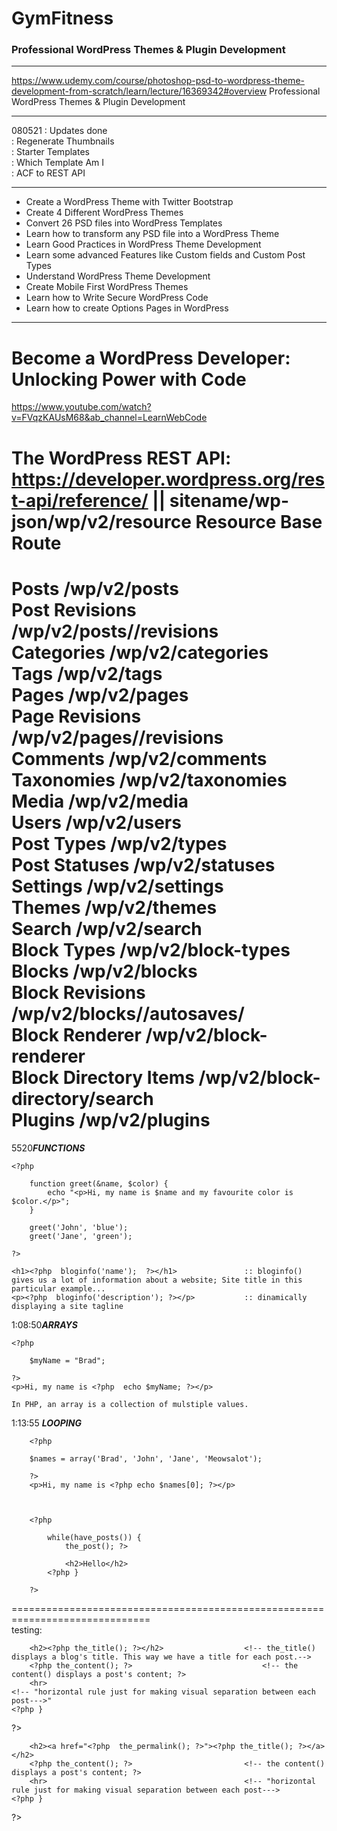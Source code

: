 # GymFitness
### Professional WordPress Themes & Plugin Development ###
******************************************************************************************************  
https://www.udemy.com/course/photoshop-psd-to-wordpress-theme-development-from-scratch/learn/lecture/16369342#overview Professional WordPress Themes & Plugin Development
******************************************************************************************************  
080521	: 	Updates done  
		:	Regenerate Thumbnails  
		: 	Starter Templates  
		: 	Which Template Am I  
		:	ACF to REST API  
		
******************************************************************************************************  
* Create a WordPress Theme with Twitter Bootstrap
* Create 4 Different WordPress Themes
* Convert 26 PSD files into WordPress Templates
* Learn how to transform any PSD file into a WordPress Theme
* Learn Good Practices in WordPress Theme Development
* Learn some advanced Features like Custom fields and Custom Post Types
* Understand WordPress Theme Development
* Create Mobile First WordPress Themes
* Learn how to Write Secure WordPress Code
* Learn how to create Options Pages in WordPress
******************************************************************************************************  
# Become a WordPress Developer: Unlocking Power with Code
https://www.youtube.com/watch?v=FVqzKAUsM68&ab_channel=LearnWebCode  
  
The WordPress REST API:	https://developer.wordpress.org/rest-api/reference/	|| sitename/wp-json/wp/v2/resource
Resource						Base Route
============================================================================  
Posts							/wp/v2/posts  
Post Revisions				/wp/v2/posts/<id>/revisions  
Categories					/wp/v2/categories  
Tags								/wp/v2/tags  
Pages							/wp/v2/pages  
Page Revisions				/wp/v2/pages/<id>/revisions  
Comments					/wp/v2/comments  
Taxonomies					/wp/v2/taxonomies  
Media							/wp/v2/media  
Users							/wp/v2/users  
Post Types					/wp/v2/types  
Post Statuses					/wp/v2/statuses  
Settings						/wp/v2/settings  
Themes							/wp/v2/themes  
Search							/wp/v2/search  
Block Types					/wp/v2/block-types  
Blocks							/wp/v2/blocks  
Block Revisions				/wp/v2/blocks/<id>/autosaves/  
Block Renderer				/wp/v2/block-renderer  
Block Directory Items		/wp/v2/block-directory/search  
Plugins							/wp/v2/plugins  
============================================================================  
  

5520***FUNCTIONS***  
  
  
	<?php  
	  
		function greet(&name, $color) {  
			echo "<p>Hi, my name is $name and my favourite color is $color.</p>";  
		}  
		  
		greet('John', 'blue');  
		greet('Jane', 'green');  
	  
	?>  
	
	<h1><?php  bloginfo('name');  ?></h1>				:: bloginfo() gives us a lot of information about a website; Site title in this particular example...  
	<p><?php  bloginfo('description'); ?></p>			:: dinamically displaying a site tagline  
	
1:08:50***ARRAYS***    

	<?php  
	  
		$myName = "Brad";  
	  
	?>  
	<p>Hi, my name is <?php  echo $myName; ?></p>  
	  
	In PHP, an array is a collection of mulstiple values.  
	  

	
	
1:13:55 ***LOOPING***  
  
		<?php  
	  
		$names = array('Brad', 'John', 'Jane', 'Meowsalot');  
	  
		?>  
		<p>Hi, my name is <?php echo $names[0]; ?></p>  
		
		  
		
		<?php  
		
			while(have_posts()) {  
				the_post(); ?>  
				  
				<h2>Hello</h2>  
			<?php }  
		  
		?>  
==============================================================================  
testing:  
<?php  
		  
	while(have_posts()) {  
		the_post(); ?>  
		  
		<h2><?php the_title(); ?></h2>					<!-- the_title() displays a blog's title. This way we have a title for each post.-->  
		<?php the_content(); ?>								<!-- the content() displays a post's content; ?>
		<hr>															<!-- "horizontal rule just for making visual separation between each post--->"
	<?php }

?>

<?php
		
	while(have_posts()) {
		the_post(); ?>
		
		<h2><a href="<?php  the_permalink(); ?>"><?php the_title(); ?></a></h2>			
		<?php the_content(); ?>							<!-- the content() displays a post's content; ?>  
		<hr>											<!-- "horizontal rule just for making visual separation between each post--->  
	<?php }  

?>  
  
  